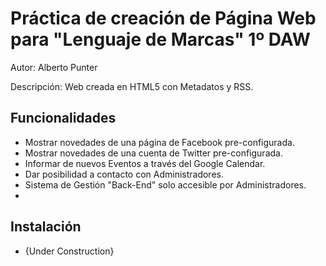 Práctica de creación de Página Web para "Lenguaje de Marcas" 1º DAW
===================================================================

Autor: Alberto Punter

Descripción: Web creada en HTML5 con Metadatos y RSS.


Funcionalidades
---------------

* Mostrar novedades de una página de Facebook pre-configurada.
* Mostrar novedades de una cuenta de Twitter pre-configurada.
* Informar de nuevos Eventos a través del Google Calendar.
* Dar posibilidad a contacto con Administradores.
* Sistema de Gestión "Back-End" solo accesible por Administradores.
* 

Instalación
-----------

* {Under Construction}

